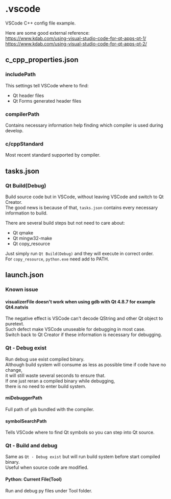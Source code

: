 # .vscode

VSCode C++ config file example.

Here are some good external reference:  
https://www.kdab.com/using-visual-studio-code-for-qt-apps-pt-1/  
https://www.kdab.com/using-visual-studio-code-for-qt-apps-pt-2/

## c_cpp_properties.json

### includePath

This settings tell VSCode where to find:

- Qt header files
- Qt Forms generated header files

### compilerPath

Contains necessary information help finding which compiler is used during develop.

### c/cppStandard

Most recent standard supported by compiler.

## tasks.json

### Qt Build(Debug)

Build source code but in VSCode, without leaving VSCode and switch to Qt Creator.  
The good news is because of that, `tasks.json` contains every necessary information to build.

There are several build steps but not need to care about:

- Qt qmake
- Qt mingw32-make
- Qt copy_resource

Just simply run `Qt Build(Debug)` and they will execute in correct order.  
For `copy_resource`, `python.exe` need add to PATH.

## launch.json

### Known issue

#### visualizerFile doesn't work when using gdb with Qt 4.8.7 for example Qt4.natvis

The negative effect is VSCode can't decode QString and other Qt object to puretext.  
Such defect make VSCode unuseable for debugging in most case.  
Switch back to Qt Creator if these information is necessary for debugging.

### Qt - Debug exist

Run debug use exist compiled binary.  
Although build system will consume as less as possible time if code have no change,  
it will still waste several seconds to ensure that.  
If one just reran a compiled binary while debugging,  
there is no need to enter build system.

#### miDebuggerPath

Full path of `gdb` bundled with the compiler.

#### symbolSearchPath

Tells VSCode where to find Qt symbols so you can step into Qt source.

### Qt - Build and debug

Same as `Qt - Debug exist` but will run build system before start compiled binary.  
Useful when source code are modified.

#### Python: Current File(Tool)

Run and debug py files under Tool folder.
